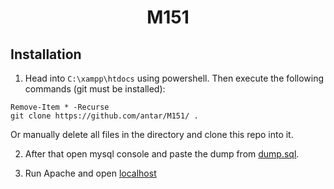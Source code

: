 <h1 align="center">M151</h1>

## Installation
1. Head into `C:\xampp\htdocs` using powershell. Then execute the following commands (git must be installed):  
```
Remove-Item * -Recurse
git clone https://github.com/antar/M151/ .
```
Or manually delete all files in the directory and clone this repo into it.

2. After that open mysql console and paste the dump from [dump.sql](https://github.com/antar/M151/blob/master/dump.sql).

3. Run Apache and open [localhost](http://localhost/)
